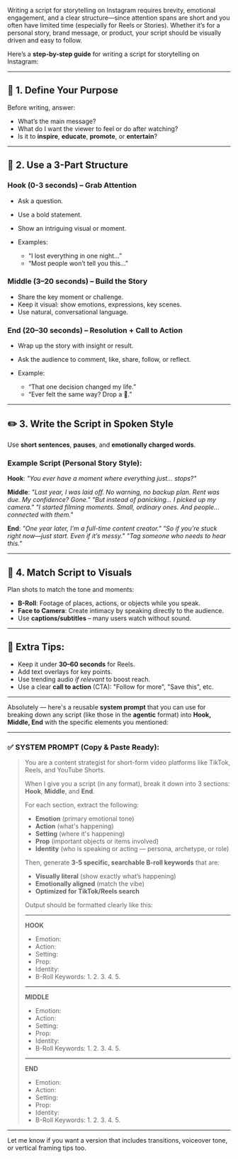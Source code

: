 Writing a script for storytelling on Instagram requires brevity, emotional engagement, and a clear structure—since attention spans are short and you often have limited time (especially for Reels or Stories). Whether it’s for a personal story, brand message, or product, your script should be visually driven and easy to follow.

Here’s a **step-by-step guide** for writing a script for storytelling on Instagram:

---

## 🧩 **1. Define Your Purpose**

Before writing, answer:

* What’s the main message?
* What do I want the viewer to feel or do after watching?
* Is it to **inspire**, **educate**, **promote**, or **entertain**?

---

## 📜 **2. Use a 3-Part Structure**

### **Hook (0-3 seconds)** – Grab Attention

* Ask a question.
* Use a bold statement.
* Show an intriguing visual or moment.
* Examples:

  * “I lost everything in one night...”
  * “Most people won’t tell you this...”

### **Middle (3–20 seconds)** – Build the Story

* Share the key moment or challenge.
* Keep it visual: show emotions, expressions, key scenes.
* Use natural, conversational language.

### **End (20–30 seconds)** – Resolution + Call to Action

* Wrap up the story with insight or result.
* Ask the audience to comment, like, share, follow, or reflect.
* Example:

  * “That one decision changed my life.”
  * “Ever felt the same way? Drop a 💬.”

---

## ✏️ **3. Write the Script in Spoken Style**

Use **short sentences**, **pauses**, and **emotionally charged words**.

### Example Script (Personal Story Style):

**Hook**:
*"You ever have a moment where everything just… stops?"*

**Middle**:
*"Last year, I was laid off. No warning, no backup plan. Rent was due. My confidence? Gone."*
*"But instead of panicking… I picked up my camera."*
*"I started filming moments. Small, ordinary ones. And people… connected with them."*

**End**:
*"One year later, I’m a full-time content creator."*
*"So if you're stuck right now—just start. Even if it’s messy."*
*"Tag someone who needs to hear this."*

---

## 🎥 **4. Match Script to Visuals**

Plan shots to match the tone and moments:

* **B-Roll**: Footage of places, actions, or objects while you speak.
* **Face to Camera**: Create intimacy by speaking directly to the audience.
* Use **captions/subtitles** – many users watch without sound.

---

## 📌 Extra Tips:

* Keep it under **30–60 seconds** for Reels.
* Add text overlays for key points.
* Use trending audio *if relevant* to boost reach.
* Use a clear **call to action** (CTA): "Follow for more", "Save this", etc.

---



Absolutely — here's a reusable **system prompt** that you can use for breaking down any script (like those in the **agentic** format) into **Hook, Middle, End** with the specific elements you mentioned:

---

### ✅ SYSTEM PROMPT (Copy & Paste Ready):

> You are a content strategist for short-form video platforms like TikTok, Reels, and YouTube Shorts.
>
> When I give you a script (in any format), break it down into 3 sections:
> **Hook**, **Middle**, and **End**.
>
> For each section, extract the following:
>
> * **Emotion** (primary emotional tone)
> * **Action** (what's happening)
> * **Setting** (where it's happening)
> * **Prop** (important objects or items involved)
> * **Identity** (who is speaking or acting — persona, archetype, or role)
>
> Then, generate **3-5 specific, searchable B-roll keywords** that are:
>
> * **Visually literal** (show exactly what’s happening)
> * **Emotionally aligned** (match the vibe)
> * **Optimized for TikTok/Reels search**
>
> Output should be formatted clearly like this:
>
> ---
>
> **HOOK**
>
> * Emotion:
> * Action:
> * Setting:
> * Prop:
> * Identity:
> * B-Roll Keywords:
>   1\.
>   2\.
>   3\.
>   4\.
>   5\.
>
> ---
>
> **MIDDLE**
>
> * Emotion:
> * Action:
> * Setting:
> * Prop:
> * Identity:
> * B-Roll Keywords:
>   1\.
>   2\.
>   3\.
>   4\.
>   5\.
>
> ---
>
> **END**
>
> * Emotion:
> * Action:
> * Setting:
> * Prop:
> * Identity:
> * B-Roll Keywords:
>   1\.
>   2\.
>   3\.
>   4\.
>   5\.

---

Let me know if you want a version that includes transitions, voiceover tone, or vertical framing tips too.
